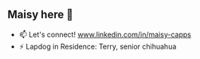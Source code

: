 ## Maisy here 👋

- 📫 Let's connect! www.linkedin.com/in/maisy-capps
- ⚡ Lapdog in Residence: Terry, senior chihuahua
